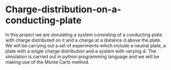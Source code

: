 # Charge-distribution-on-a-conducting-plate

In this project we are simulating a system consisting of a conducting plate with charge distributed on it and a charge at a distance d above the plate. We will be carrying out a set of experiments which include a neutral plate, a plate with a single charge distribution and a system with varying d. The simulation is carried out in python programming language and we will be making use of the Monte Carlo method.
